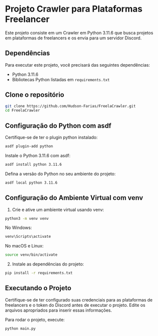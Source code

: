 # Projeto Crawler para Plataformas Freelancer

Este projeto consiste em um Crawler em Python 3.11.6 que busca projetos em plataformas de freelancers e os envia para um servidor Discord.

## Dependências

Para executar este projeto, você precisará das seguintes dependências:

- Python 3.11.6
- Bibliotecas Python listadas em `requirements.txt`


## Clone o repositório

```bash
git clone https://github.com/Hudson-Farias/FreelaCrawler.git
cd FreelaCrawler
```


## Configuração do Python com asdf

Certifique-se de ter o plugin python instalado:

```bash
asdf plugin-add python
```

Instale o Python 3.11.6 com asdf:

```bash
asdf install python 3.11.6
```

Defina a versão do Python no seu ambiente do projeto:

```bash
asdf local python 3.11.6
```


## Configuração do Ambiente Virtual com venv


1. Crie e ative um ambiente virtual usando venv:

```bash
python3 -m venv venv
```
No Windows:

```bash
venv\Scripts\activate
```

No macOS e Linux:

```bash
source venv/bin/activate
```

2. Instale as dependências do projeto:

```bash
pip install -r requirements.txt
```

## Executando o Projeto
Certifique-se de ter configurado suas credenciais para as plataformas de freelancers e o token do Discord antes de executar o projeto. Edite os arquivos apropriados para inserir essas informações.

Para rodar o projeto, execute:

```bash
python main.py
```

